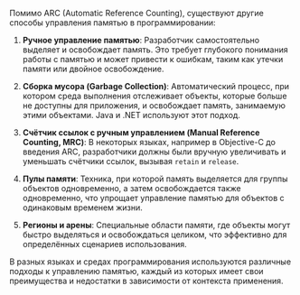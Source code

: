 Помимо ARC (Automatic Reference Counting), существуют другие способы управления памятью в программировании:

1. **Ручное управление памятью**: Разработчик самостоятельно выделяет и освобождает память. Это требует глубокого понимания работы с памятью и может привести к ошибкам, таким как утечки памяти или двойное освобождение.

2. **Сборка мусора (Garbage Collection)**: Автоматический процесс, при котором среда выполнения отслеживает объекты, которые больше не доступны для приложения, и освобождает память, занимаемую этими объектами. Java и .NET используют этот подход.

3. **Счётчик ссылок с ручным управлением (Manual Reference Counting, MRC)**: В некоторых языках, например в Objective-C до введения ARC, разработчики должны были вручную увеличивать и уменьшать счётчики ссылок, вызывая `retain` и `release`.

4. **Пулы памяти**: Техника, при которой память выделяется для группы объектов одновременно, а затем освобождается также одновременно, что упрощает управление памятью для объектов с одинаковым временем жизни.

5. **Регионы и арены**: Специальные области памяти, где объекты могут быстро выделяться и освобождаться целиком, что эффективно для определённых сценариев использования.

В разных языках и средах программирования используются различные подходы к управлению памятью, каждый из которых имеет свои преимущества и недостатки в зависимости от контекста применения.